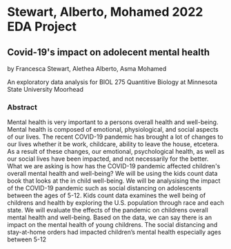 # Stewart, Alberto, Mohamed 2022 EDA Project

## Covid-19's impact on adolecent mental health

by Francesca Stewart, Alethea Alberto, Asma Mohamed

An exploratory data analysis for BIOL 275 Quantitive Biology at Minnesota State University Moorhead

### Abstract

Mental health is very important to a persons overall health and well-being. Mental health is composed of emotional, physiological, and social aspects of our lives. The recent COVID-19 pandemic has brought a lot of changes to our lives whether it be work, childcare, ability to leave the house, etcetera. As a result of these changes, our emotional, psychological health, as well as our social lives have been impacted, and not necessarily for the better. What we are asking is how has the COVID-19 pandemic affected children's overall mental health and well-being? We will be using the kids count data book that looks at the in child well-being. 
We will be analysising the impact of the COVID-19 pandemic such as social distancing on adolescents between the ages of 5-12. Kids count data examines the well being of childrens and health by exploring the U.S. population through race and each state. We will evaluate the effects of the pandemic on childrens overall mental health and well-being. Based on the data, we can say there is an impact on the mental health of young childrens. The social distancing and stay-at-home orders had impacted children’s mental health especially ages between 5-12

